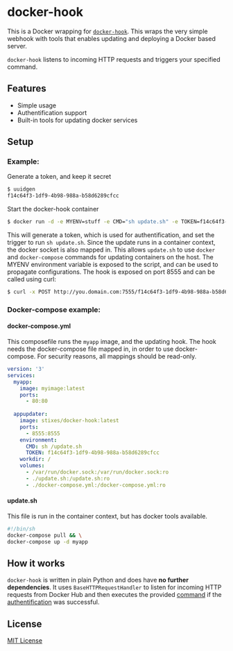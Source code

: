# docker-hook

This is a Docker wrapping for [`docker-hook`](https://github.com/schickling/docker-hook). This wraps the
very simple webhook with tools that enables updating and deploying a Docker based server.

`docker-hook` listens to incoming HTTP requests and triggers your specified command.

## Features

* Simple usage
* Authentification support
* Built-in tools for updating docker services

## Setup

### Example:

Generate a token, and keep it secret

```sh
$ uuidgen
f14c64f3-1df9-4b98-988a-b58d6289cfcc
```

Start the docker-hook container

```sh
$ docker run -d -e MYENV=stuff -e CMD="sh update.sh" -e TOKEN=f14c64f3-1df9-4b98-988a-b58d6289cfcc -v /var/run/docker.sock:/var/run/docker.sock:ro -v ./scripts/:/root -p 8555:8555 stixes/docker-hook
```

This will generate a token, which is used for authentification, and set the trigger to run `sh update.sh`. Since the update runs in a container context, the docker socket is also mapped in. This allows `update.sh` to use `docker` and `docker-compose` commands for updating containers on the host. The MYENV environment variable is exposed to the script, and can be used to propagate configurations. The hook is exposed on port 8555 and can be called using curl:

```sh
$ curl -x POST http://you.domain.com:7555/f14c64f3-1df9-4b98-988a-b58d6289cfcc
```

### Docker-compose example:

#### docker-compose.yml

This composefile runs the `myapp` image, and the updating hook. The hook needs the 
docker-compose file mapped in, in order to use docker-compose. For security reasons, 
all mappings should be read-only.

```yaml
version: '3'
services:
  myapp:
    image: myimage:latest
    ports:
      - 80:80
  
  appupdater:
    image: stixes/docker-hook:latest
    ports:
      - 8555:8555
    environment:
      CMD: sh /update.sh
      TOKEN: f14c64f3-1df9-4b98-988a-b58d6289cfcc
    workdir: /
    volumes:
      - /var/run/docker.sock:/var/run/docker.sock:ro
      - ./update.sh:/update.sh:ro
      - ./docker-compose.yml:/docker-compose.yml:ro
```

#### update.sh

This file is run in the container context, but has docker tools available.

```sh
#!/bin/sh
docker-compose pull && \
docker-compose up -d myapp
```

## How it works

`docker-hook` is written in plain Python and does have **no further dependencies**. It uses `BaseHTTPRequestHandler` to listen for incoming HTTP requests from Docker Hub and then executes the provided [command](#command) if the [authentification](#auth-token) was successful.



## License

[MIT License](http://opensource.org/licenses/MIT)
